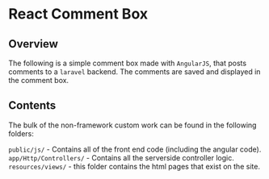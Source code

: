 # React Comment Box
## Overview
The following is a simple comment box made with `AngularJS`, that posts comments to a `laravel` backend.  The comments are saved and displayed in the comment box.

## Contents
The bulk of the non-framework custom work can be found in the following folders:  

`public/js/` - Contains all of the front end code (including the angular code).  
`app/Http/Controllers/` - Contains all the serverside controller logic.  
`resources/views/` - this folder contains the html pages that exist on the site.
